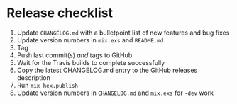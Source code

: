 <!--
  SPDX-License-Identifier: CC-BY-4.0
  SPDX-FileCopyrightText: 2018 Frank Hunleth
-->

# Release checklist

  1. Update `CHANGELOG.md` with a bulletpoint list of new features and bug fixes
  2. Update version numbers in `mix.exs` and `README.md`
  3. Tag
  4. Push last commit(s) *and* tags to GitHub
  5. Wait for the Travis builds to complete successfully
  6. Copy the latest CHANGELOG.md entry to the GitHub releases description
  7. Run `mix hex.publish`
  8. Update version numbers in `CHANGELOG.md` and `mix.exs` for `-dev` work
